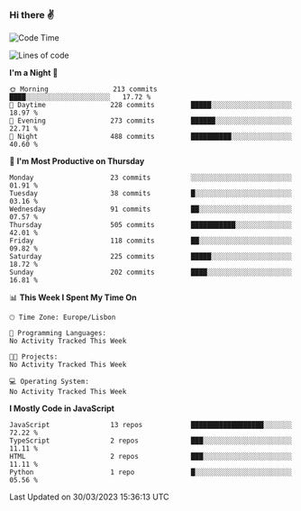 ### Hi there :v:

<!--
**eusebioaddsilva/eusebioaddsilva** is a ✨ _special_ ✨ repository because its `README.md` (this file) appears on your GitHub profile.

<!--START_SECTION:waka-->
![Code Time](http://img.shields.io/badge/Code%20Time-35%20hrs%2012%20mins-blue)

![Lines of code](https://img.shields.io/badge/From%20Hello%20World%20I%27ve%20Written-3.1%20million%20lines%20of%20code-blue)

**I'm a Night 🦉** 

```text
🌞 Morning                213 commits         ████░░░░░░░░░░░░░░░░░░░░░   17.72 % 
🌆 Daytime                228 commits         █████░░░░░░░░░░░░░░░░░░░░   18.97 % 
🌃 Evening                273 commits         ██████░░░░░░░░░░░░░░░░░░░   22.71 % 
🌙 Night                  488 commits         ██████████░░░░░░░░░░░░░░░   40.60 % 
```
📅 **I'm Most Productive on Thursday** 

```text
Monday                   23 commits          ░░░░░░░░░░░░░░░░░░░░░░░░░   01.91 % 
Tuesday                  38 commits          █░░░░░░░░░░░░░░░░░░░░░░░░   03.16 % 
Wednesday                91 commits          ██░░░░░░░░░░░░░░░░░░░░░░░   07.57 % 
Thursday                 505 commits         ███████████░░░░░░░░░░░░░░   42.01 % 
Friday                   118 commits         ██░░░░░░░░░░░░░░░░░░░░░░░   09.82 % 
Saturday                 225 commits         █████░░░░░░░░░░░░░░░░░░░░   18.72 % 
Sunday                   202 commits         ████░░░░░░░░░░░░░░░░░░░░░   16.81 % 
```


📊 **This Week I Spent My Time On** 

```text
🕑︎ Time Zone: Europe/Lisbon

💬 Programming Languages: 
No Activity Tracked This Week

🐱‍💻 Projects: 
No Activity Tracked This Week

💻 Operating System: 
No Activity Tracked This Week
```

**I Mostly Code in JavaScript** 

```text
JavaScript               13 repos            ██████████████████░░░░░░░   72.22 % 
TypeScript               2 repos             ███░░░░░░░░░░░░░░░░░░░░░░   11.11 % 
HTML                     2 repos             ███░░░░░░░░░░░░░░░░░░░░░░   11.11 % 
Python                   1 repo              █░░░░░░░░░░░░░░░░░░░░░░░░   05.56 % 
```




 Last Updated on 30/03/2023 15:36:13 UTC
<!--END_SECTION:waka-->
